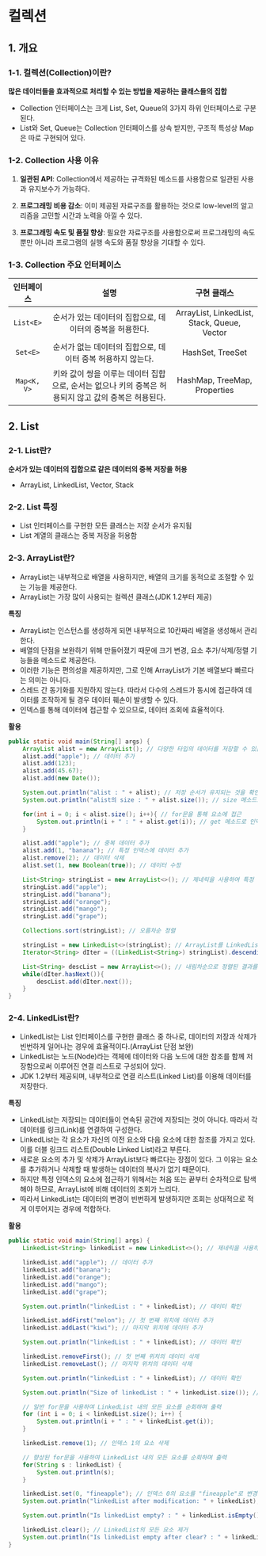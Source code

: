 # 컬렉션

## 1. 개요

### 1-1. 컬렉션(Collection)이란?

**많은 데이터들을 효과적으로 처리할 수 있는 방법을 제공하는 클래스들의 집합**

- Collection 인터페이스는 크게 List, Set, Queue의 3가지 하위 인터페이스로 구분된다.
- List와 Set, Queue는 Collection 인터페이스를 상속 받지만, 구조적 특성상 Map은 따로 구현되어 있다.

### 1-2. Collection 사용 이유

1. **일관된 API**: Collection에서 제공하는 규격화된 메소드를 사용함으로 일관된 사용과 유지보수가 가능하다.

2. **프로그래밍 비용 감소**: 이미 제공된 자료구조를 활용하는 것으로 low-level의 알고리즘을 고민할 시간과 노력을 아낄 수 있다.

3. **프로그래밍 속도 및 품질 향상**: 필요한 자료구조를 사용함으로써 프로그래밍의 속도 뿐만 아니라 프로그램의 실행 속도와 품질 향상을 기대할 수 있다.

### 1-3. Collection 주요 인터페이스

|    인터페이스    | 설명 | 구현 클래스 |
|:--------------:|:-------:|:------:|
|     `List<E>`       | 순서가 있는 데이터의 집합으로, 데이터의 중복을 허용한다. | ArrayList, LinkedList, Stack, Queue, Vector |
|     `Set<E>`        | 순서가 없는 데이터의 집합으로, 데이터 중복 허용하지 않는다. | HashSet, TreeSet |
| `Map<K, V>` | 키와 값이 쌍을 이루는 데이터 집합으로, 순서는 없으나 키의 중복은 허용되지 않고 값의 중복은 허용된다. | HashMap, TreeMap, Properties |

## 2. List

### 2-1. List란?

**순서가 있는 데이터의 집합으로 같은 데이터의 중복 저장을 허용**

- ArrayList, LinkedList, Vector, Stack

### 2-2. List 특징

- List 인터페이스를 구현한 모든 클래스는 저장 순서가 유지됨
- List 계열의 클래스는 중복 저장을 허용함

### 2-3. ArrayList란?

- ArrayList는 내부적으로 배열을 사용하지만, 배열의 크기를 동적으로 조절할 수 있는 기능을 제공한다.
- ArrayList는 가장 많이 사용되는 컬렉션 클래스(JDK 1.2부터 제공)

**특징**
- ArrayList는 인스턴스를 생성하게 되면 내부적으로 10칸짜리 배열을 생성해서 관리한다.
- 배열의 단점을 보완하기 위해 만들어졌기 때문에 크기 변경, 요소 추가/삭제/정렬 기능들을 메소드로 제공한다.
- 이러한 기능은 편의성을 제공하지만, 그로 인해 ArrayList가 기본 배열보다 빠르다는 의미는 아니다.
- 스레드 간 동기화를 지원하지 않는다. 따라서 다수의 스레드가 동시에 접근하여 데이터를 조작하게 될 경우 데이터 훼손이 발생할 수 있다.
- 인덱스를 통해 데이터에 접근할 수 있으므로, 데이터 조회에 효율적이다.

**활용**
```java
public static void main(String[] args) {
    ArrayList alist = new ArrayList(); // 다양한 타입의 데이터를 저장할 수 있는 ArrayList 생성
    alist.add("apple"); // 데이터 추가
    alist.add(123);
    alist.add(45.67);
    alist.add(new Date());

    System.out.println("alist : " + alist); // 저장 순서가 유지되는 것을 확인
    System.out.println("alist의 size : " + alist.size()); // size 메소드로 요소의 개수 확인

    for(int i = 0; i < alist.size(); i++){ // for문을 통해 요소에 접근
        System.out.println(i + " : " + alist.get(i)); // get 메소드로 인덱스에 해당하는 값을 가져옴
    }

    alist.add("apple"); // 중복 데이터 추가
    alist.add(1, "banana"); // 특정 인덱스에 데이터 추가
    alist.remove(2); // 데이터 삭제
    alist.set(1, new Boolean(true)); // 데이터 수정

    List<String> stringList = new ArrayList<>(); // 제네릭을 사용하여 특정 타입의 데이터만을 저장하는 ArrayList 생성
    stringList.add("apple");
    stringList.add("banana");
    stringList.add("orange");
    stringList.add("mango");
    stringList.add("grape");

    Collections.sort(stringList); // 오름차순 정렬

    stringList = new LinkedList<>(stringList); // ArrayList를 LinkedList로 변환
    Iterator<String> dIter = ((LinkedList<String>) stringList).descendingIterator(); // 내림차순 정렬을 위한 Iterator 생성

    List<String> descList = new ArrayList<>(); // 내림차순으로 정렬된 결과를 저장할 ArrayList 생성
    while(dIter.hasNext()){
        descList.add(dIter.next());
    }
}

```

### 2-4. LinkedList란?

- LinkedList는 List 인터페이스를 구현한 클래스 중 하나로, 데이터의 저장과 삭제가 빈번하게 일어나는 경우에 효율적이다.(ArrayList 단점 보완)
- LinkedList는 노드(Node)라는 객체에 데이터와 다음 노드에 대한 참조를 함께 저장함으로써 이루어진 연결 리스트로 구성되어 있다.
- JDK 1.2부터 제공되며, 내부적으로 연결 리스트(Linked List)를 이용해 데이터를 저장한다.

**특징**

- LinkedList는 저장되는 데이터들이 연속된 공간에 저장되는 것이 아니다. 따라서 각 데이터를 링크(Link)를 연결하여 구성한다.
- LinkedList는 각 요소가 자신의 이전 요소와 다음 요소에 대한 참조를 가지고 있다. 이를 더블 링크드 리스트(Double Linked List)라고 부른다.
- 새로운 요소의 추가 및 삭제가 ArrayList보다 빠르다는 장점이 있다. 그 이유는 요소를 추가하거나 삭제할 때 발생하는 데이터의 복사가 없기 때문이다.
- 하지만 특정 인덱스의 요소에 접근하기 위해서는 처음 또는 끝부터 순차적으로 탐색해야 하므로, ArrayList에 비해 데이터의 조회가 느리다.
- 따라서 LinkedList는 데이터의 변경이 빈번하게 발생하지만 조회는 상대적으로 적게 이루어지는 경우에 적합하다.

**활용**

```java
public static void main(String[] args) {
    LinkedList<String> linkedList = new LinkedList<>(); // 제네릭을 사용하여 특정 타입의 데이터만을 저장하는 LinkedList 생성

    linkedList.add("apple"); // 데이터 추가
    linkedList.add("banana");
    linkedList.add("orange");
    linkedList.add("mango");
    linkedList.add("grape");

    System.out.println("linkedList : " + linkedList); // 데이터 확인

    linkedList.addFirst("melon"); // 첫 번째 위치에 데이터 추가
    linkedList.addLast("kiwi"); // 마지막 위치에 데이터 추가

    System.out.println("linkedList : " + linkedList); // 데이터 확인

    linkedList.removeFirst(); // 첫 번째 위치의 데이터 삭제
    linkedList.removeLast(); // 마지막 위치의 데이터 삭제

    System.out.println("linkedList : " + linkedList); // 데이터 확인

    System.out.println("Size of linkedList : " + linkedList.size()); // LinkedList의 크기 확인

    // 일반 for문을 사용하여 LinkedList 내의 모든 요소를 순회하며 출력
    for (int i = 0; i < linkedList.size(); i++) {
        System.out.println(i + " : " + linkedList.get(i));
    }

    linkedList.remove(1); // 인덱스 1의 요소 삭제

    // 향상된 for문을 사용하여 LinkedList 내의 모든 요소를 순회하며 출력
    for(String s : linkedList) {
        System.out.println(s);
    }

    linkedList.set(0, "fineapple"); // 인덱스 0의 요소를 "fineapple"로 변경
    System.out.println("linkedList after modification: " + linkedList); // 수정 후 LinkedList 확인

    System.out.println("Is linkedList empty? : " + linkedList.isEmpty()); // LinkedList가 비어있는지 확인

    linkedList.clear(); // LinkedList의 모든 요소 제거
    System.out.println("Is linkedList empty after clear? : " + linkedList.isEmpty()); // 모든 요소를 제거한 후 LinkedList가 비어있는지 확인
}

```
